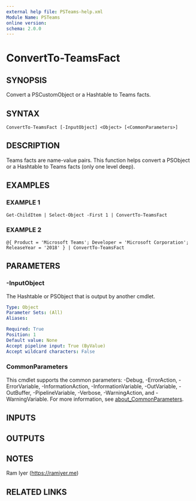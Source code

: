 ```yaml
---
external help file: PSTeams-help.xml
Module Name: PSTeams
online version:
schema: 2.0.0
---
```


# ConvertTo-TeamsFact

## SYNOPSIS
Convert a PSCustomObject or a Hashtable to Teams facts.

## SYNTAX

```
ConvertTo-TeamsFact [-InputObject] <Object> [<CommonParameters>]
```

## DESCRIPTION
Teams facts are name-value pairs.
This function helps convert a PSObject or a Hashtable to Teams facts (only one level deep).

## EXAMPLES

### EXAMPLE 1
```
Get-ChildItem | Select-Object -First 1 | ConvertTo-TeamsFact
```

### EXAMPLE 2
```
@{ Product = 'Microsoft Teams'; Developer = 'Microsoft Corporation'; ReleaseYear = '2018' } | ConvertTo-TeamsFact
```

## PARAMETERS

### -InputObject
The Hashtable or PSObject that is output by another cmdlet.

```yaml
Type: Object
Parameter Sets: (All)
Aliases:

Required: True
Position: 1
Default value: None
Accept pipeline input: True (ByValue)
Accept wildcard characters: False
```

### CommonParameters
This cmdlet supports the common parameters: -Debug, -ErrorAction, -ErrorVariable, -InformationAction, -InformationVariable, -OutVariable, -OutBuffer, -PipelineVariable, -Verbose, -WarningAction, and -WarningVariable. For more information, see [about_CommonParameters](http://go.microsoft.com/fwlink/?LinkID=113216).

## INPUTS

## OUTPUTS

## NOTES
Ram Iyer (https://ramiyer.me)

## RELATED LINKS
